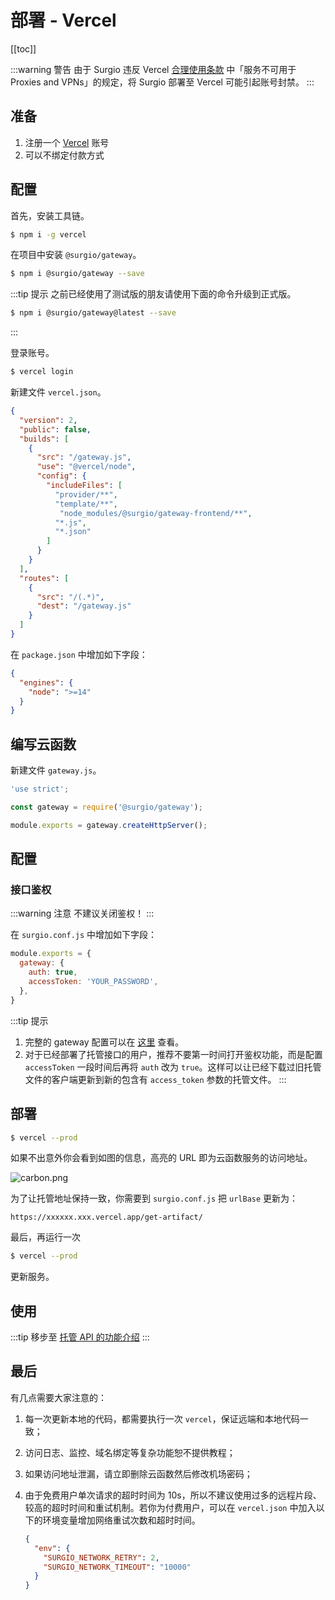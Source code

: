 # 部署 - Vercel

[[toc]]

:::warning 警告
由于 Surgio 违反 Vercel [合理使用条款](https://vercel.com/docs/concepts/limits/fair-use-policy#never-fair-use) 中「服务不可用于 Proxies and VPNs」的规定，将 Surgio 部署至 Vercel 可能引起账号封禁。
:::

## 准备

1. 注册一个 [Vercel](https://vercel.com) 账号
2. 可以不绑定付款方式

## 配置

首先，安装工具链。

```bash
$ npm i -g vercel
```

在项目中安装 `@surgio/gateway`。

```bash
$ npm i @surgio/gateway --save
```

:::tip 提示
之前已经使用了测试版的朋友请使用下面的命令升级到正式版。

```bash
$ npm i @surgio/gateway@latest --save
```
:::

登录账号。

```bash
$ vercel login
```

新建文件 `vercel.json`。

```json
{
  "version": 2,
  "public": false,
  "builds": [
    { 
      "src": "/gateway.js",
      "use": "@vercel/node",
      "config": {
        "includeFiles": [
          "provider/**",
          "template/**",
           "node_modules/@surgio/gateway-frontend/**",
          "*.js",
          "*.json"
        ]
      }
    }
  ],
  "routes": [
    {
      "src": "/(.*)",
      "dest": "/gateway.js"
    }
  ]
}
```

在 `package.json` 中增加如下字段：

```json
{
  "engines": {
    "node": ">=14"
  }
}
```

## 编写云函数

新建文件 `gateway.js`。

```js
'use strict';

const gateway = require('@surgio/gateway');

module.exports = gateway.createHttpServer();
```

## 配置

### 接口鉴权

:::warning 注意
不建议关闭鉴权！
:::

在 `surgio.conf.js` 中增加如下字段：

```js
module.exports = {
  gateway: {
    auth: true,
    accessToken: 'YOUR_PASSWORD',
  },
}
```

:::tip 提示
1. 完整的 gateway 配置可以在 [这里](/guide/custom-config.md#gateway) 查看。
2. 对于已经部署了托管接口的用户，推荐不要第一时间打开鉴权功能，而是配置 `accessToken` 一段时间后再将 `auth` 改为 `true`。这样可以让已经下载过旧托管文件的客户端更新到新的包含有 `access_token` 参数的托管文件。
:::

## 部署

```bash
$ vercel --prod
```

如果不出意外你会看到如图的信息，高亮的 URL 即为云函数服务的访问地址。

![carbon.png](https://i.typcdn.com/geekdada/8428848087_769637.png) 

为了让托管地址保持一致，你需要到 `surgio.conf.js` 把 `urlBase` 更新为：

```
https://xxxxxx.xxx.vercel.app/get-artifact/
```

最后，再运行一次

```bash
$ vercel --prod
```

更新服务。

## 使用

:::tip 移步至
[托管 API 的功能介绍](/guide/api.md)
:::

## 最后

有几点需要大家注意的：

1. 每一次更新本地的代码，都需要执行一次 `vercel`，保证远端和本地代码一致；
2. 访问日志、监控、域名绑定等复杂功能恕不提供教程；
3. 如果访问地址泄漏，请立即删除云函数然后修改机场密码；
4. 由于免费用户单次请求的超时时间为 10s，所以不建议使用过多的远程片段、较高的超时时间和重试机制。若你为付费用户，可以在 `vercel.json` 中加入以下的环境变量增加网络重试次数和超时时间。

   ```json
   {
     "env": {
       "SURGIO_NETWORK_RETRY": 2,
       "SURGIO_NETWORK_TIMEOUT": "10000"
     }
   }
   ```